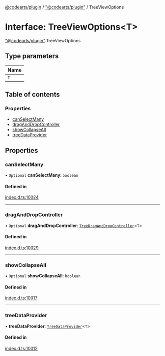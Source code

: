 [@codearts/plugin](../README.md) / ["@codearts/plugin"](../modules/_codearts_plugin_.md) / TreeViewOptions

# Interface: TreeViewOptions<T\>

["@codearts/plugin"](../modules/_codearts_plugin_.md).TreeViewOptions

## Type parameters

| Name |
| :------ |
| `T` |

## Table of contents

### Properties

- [canSelectMany](codearts_plugin_.TreeViewOptions.md#canselectmany)
- [dragAndDropController](codearts_plugin_.TreeViewOptions.md#draganddropcontroller)
- [showCollapseAll](codearts_plugin_.TreeViewOptions.md#showcollapseall)
- [treeDataProvider](codearts_plugin_.TreeViewOptions.md#treedataprovider)

## Properties

### canSelectMany

• `Optional` **canSelectMany**: `boolean`

#### Defined in

[index.d.ts:10024](https://github.com/huaweicloud/cloudide-plugin-api/blob/d4de966/index.d.ts#L10024)

___

### dragAndDropController

• `Optional` **dragAndDropController**: [`TreeDragAndDropController`](codearts_plugin_.TreeDragAndDropController.md)<`T`\>

#### Defined in

[index.d.ts:10029](https://github.com/huaweicloud/cloudide-plugin-api/blob/d4de966/index.d.ts#L10029)

___

### showCollapseAll

• `Optional` **showCollapseAll**: `boolean`

#### Defined in

[index.d.ts:10017](https://github.com/huaweicloud/cloudide-plugin-api/blob/d4de966/index.d.ts#L10017)

___

### treeDataProvider

• **treeDataProvider**: [`TreeDataProvider`](codearts_plugin_.TreeDataProvider.md)<`T`\>

#### Defined in

[index.d.ts:10012](https://github.com/huaweicloud/cloudide-plugin-api/blob/d4de966/index.d.ts#L10012)
